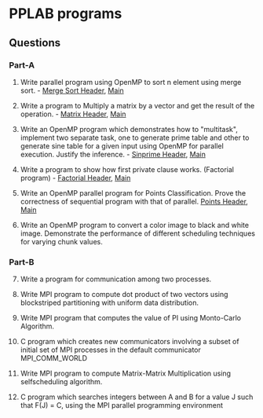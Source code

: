 # PPLAB programs 

## Questions

### Part-A

1. Write parallel program using OpenMP to sort n element using merge sort. - [Merge Sort Header](merge_sort.h), [Main](merge_sort.c)

2. Write a program to Multiply a matrix by a vector and get the result of the operation. - [Matrix Header](matrix.h), [Main](matrix.c)

3. Write an OpenMP program which demonstrates how to "multitask",
implement two separate task, one to generate prime table and other to
generate sine table for a given input using OpenMP for parallel execution.
Justify the inference. - [Sinprime Header](sinprime.h), [Main](sinprime.c)

4. Write a program to show how first private clause works. (Factorial program) - [Factorial Header](factorial.h), [Main](factorial.c)

5. Write an OpenMP parallel program for Points Classification. Prove the correctness of sequential program with that of parallel. [Points Header](points.h), [Main](points.c)

6. Write an OpenMP program to convert a color image to black and white
image. Demonstrate the performance of different scheduling techniques for varying chunk values.

### Part-B

7. Write a program for communication among two processes.

8. Write MPI program to compute dot product of two vectors using blockstriped 
partitioning with uniform data distribution.

9. Write MPI program that computes the value of PI using Monto-Carlo
Algorithm.

10. C program which creates new communicators involving a subset of initial set
of MPI processes in the default communicator MPI_COMM_WORLD

11. Write MPI program to compute Matrix-Matrix Multiplication using selfscheduling algorithm.

12. C program which searches integers between A and B for a value J such that
F(J) = C, using the MPI parallel programming environment
